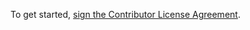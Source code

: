 
To get started, <a href="https://www.clahub.com/agreements/AndrewRussellHayes/GitHub_Project_Template">sign the Contributor License Agreement</a>.
